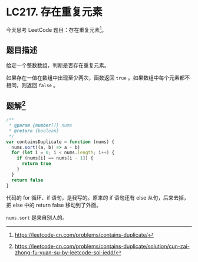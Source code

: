 # LC217. 存在重复元素

今天思考 LeetCode 题目：存在重复元素[^fn:1]。

## 题目描述

给定一个整数数组，判断是否存在重复元素。

如果存在一值在数组中出现至少两次，函数返回 `true` 。如果数组中每个元素都不相同，则返回 `false` 。

## 题解[^fn:2]

```js
/**
 * @param {number[]} nums
 * @return {boolean}
 */
var containsDuplicate = function (nums) {
  nums.sort((a, b) => a - b)
  for (let i = 0; i < nums.length; i++) {
    if (nums[i] == nums[i - 1]) {
      return true
    }
  }
  return false
}
```

代码的 for 循环、if 语句，是我写的。原来的 if 语句还有 else 从句，后来去掉，把 else 中的 return false 移动到了外面。

`nums.sort` 是来自别人的。

[^fn:1]: <https://leetcode-cn.com/problems/contains-duplicate/>
[^fn:2]: <https://leetcode-cn.com/problems/contains-duplicate/solution/cun-zai-zhong-fu-yuan-su-by-leetcode-sol-iedd/>

